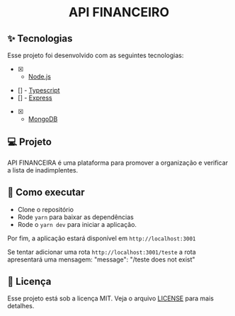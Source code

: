 <h1 align="center">API FINANCEIRO</h1>

## ✨ Tecnologias

Esse projeto foi desenvolvido com as seguintes tecnologias:

- [x] - [Node.js](https://nodejs.org/en/)
- [] - [Typescript](https://www.typescriptlang.org/)
- [] - [Express](https://expressjs.com/pt-br/)
- [x] - [MongoDB](https://www.mongodb.com/pt-br)

## 💻 Projeto

API FINANCEIRA é uma plataforma para promover a organização e verificar a lista de inadimplentes.

## 🚀 Como executar

- Clone o repositório
- Rode `yarn` para baixar as dependências
- Rode o `yarn dev` para iniciar a aplicação.

Por fim, a aplicação estará disponível em `http://localhost:3001`

Se tentar adicionar uma rota `http://localhost:3001/teste` a rota apresentará uma mensagem: "message": "/teste does not exist"

## 📄 Licença

Esse projeto está sob a licença MIT. Veja o arquivo [LICENSE](LICENSE.md) para mais detalhes.
